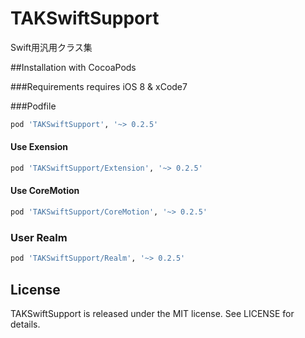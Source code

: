 TAKSwiftSupport
===========

Swift用汎用クラス集

##Installation with CocoaPods

###Requirements
requires iOS 8 & xCode7

###Podfile
```ruby
pod 'TAKSwiftSupport', '~> 0.2.5'
```

#### Use Exension
```ruby
pod 'TAKSwiftSupport/Extension', '~> 0.2.5'
```

#### Use CoreMotion
```ruby
pod 'TAKSwiftSupport/CoreMotion', '~> 0.2.5'
```

### User Realm
```ruby
pod 'TAKSwiftSupport/Realm', '~> 0.2.5'
```

License
---

TAKSwiftSupport is released under the MIT license. See LICENSE for details.

